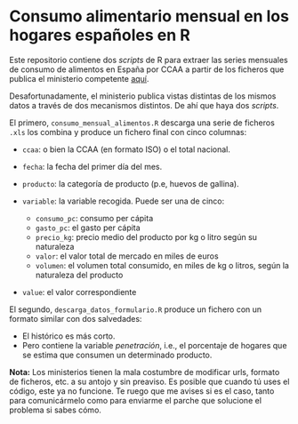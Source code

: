 # Consumo alimentario mensual en los hogares españoles en R

Este repositorio contiene dos _scripts_ de R para extraer las series mensuales de consumo de alimentos en España por CCAA a partir de los ficheros que publica el ministerio competente [aquí](https://www.mapa.gob.es/es/alimentacion/temas/consumo-y-comercializacion-y-distribucion-alimentaria/panel-de-consumo-alimentario/series-anuales/).

Desafortunadamente, el ministerio publica vistas distintas de los mismos datos a través de dos mecanismos distintos. De ahí que haya dos _scripts_.

El primero, `consumo_mensual_alimentos.R` descarga una serie de ficheros `.xls` los combina y produce un fichero final con cinco columnas:

* `ccaa`: o bien la CCAA (en formato ISO) o el total nacional.
* `fecha`: la fecha del primer día del mes.
* `producto`: la categoría de producto (p.e, huevos de gallina).
* `variable`: la variable recogida. Puede ser una de cinco:

    * `consumo_pc`: consumo per cápita
    * `gasto_pc`: el gasto per cápita
    * `precio_kg`: precio medio del producto por kg o litro según su naturaleza
    * `valor`: el valor total de mercado en miles de euros
    * `volumen`: el volumen total consumido, en miles de kg o litros, según la naturaleza del producto

* `value`: el valor correspondiente

El segundo, `descarga_datos_formulario.R` produce un fichero con un formato similar con dos salvedades:

* El histórico es más corto.
* Pero contiene la variable _penetración_, i.e., el porcentaje de hogares que se estima que consumen un determinado producto.

**Nota:** Los ministerios tienen la mala costumbre de modificar urls, formato de ficheros, etc. a su antojo y sin preaviso. Es posible que cuando tú uses el código, este ya no funcione. Te ruego que me avises si es el caso, tanto para comunicármelo como para enviarme el parche que solucione el problema si sabes cómo.
